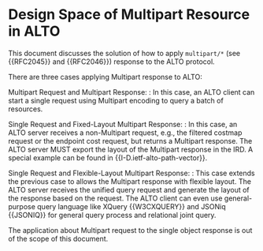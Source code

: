 # Design Space of Multipart Resource in ALTO

This document discusses the solution of how to apply `multipart/*` (see
{{RFC2045}} and {{RFC2046}}) response to the ALTO protocol.

There are three cases applying Multipart response to ALTO:

Multipart Request and Multipart Response:
: In this case, an ALTO client can start a single request using Multipart
  encoding to query a batch of resources.

Single Request and Fixed-Layout Multipart Response:
: In this case, an ALTO server receives a non-Multipart request, e.g., the
  filtered costmap request or the endpoint cost request, but returns a
  Multipart response. The ALTO server MUST export the layout of the Multipart
  response in the IRD. A special example can be found in
  {{I-D.ietf-alto-path-vector}}.

Single Request and Flexible-Layout Multipart Response:
: This case extends the previous case to allows the Multipart response with
  flexible layout. The ALTO server receives the unified query request and
  generate the layout of the response based on the request. The ALTO client can
  even use general-purpose query language like XQuery {{W3CXQUERY}} and JSONiq
  {{JSONIQ}} for general query process and relational joint query.

The application about Multipart request to the single object response is out of
the scope of this document.
